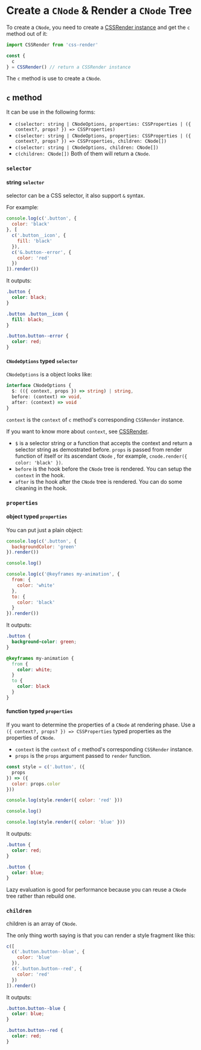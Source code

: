 # Create a `CNode` & Render a `CNode` Tree
To create a `CNode`, you need to create a [CSSRender instance](https://github.com/07akioni/css-render/blob/master/docs/css-render-instance.md) and get the `c` method out of it:
```js
import CSSRender from 'css-render'

const {
  c
} = CSSRender() // return a CSSRender instance
```
The `c` method is use to create a `CNode`.
## `c` method
It can be use in the following forms:
- `c(selector: string | CNodeOptions, properties: CSSProperties | ({ context?, props? }) => CSSProperties)`
- `c(selector: string | CNodeOptions, properties: CSSProperties | ({ context?, props? }) => CSSProperties, children: CNode[])`
- `c(selector: string | CNodeOptions, children: CNode[])`
- `c(children: CNode[])`
Both of them will return a `CNode`.
### `selector`
#### string `selector`
selector can be a CSS selector, it also support `&` syntax.

For example:
```js
console.log(c('.button', {
  color: 'black'
}, [
  c('.button__icon', {
    fill: 'black'
  }),
  c('&.button--error', {
    color: 'red'
  })
]).render())
```
It outputs:
```css
.button {
  color: black;
}

.button .button__icon {
  fill: black;
}

.button.button--error {
  color: red;
}
```
#### `CNodeOptions` typed `selector`
`CNodeOptions` is a object looks like:
```typescript
interface CNodeOptions {
  $: (({ context, props }) => string) | string,
  before: (context) => void,
  after: (context) => void
}
```
`context` is the `context` of `c` method's corresponding `CSSRender` instance.

If you want to know more about `context`, see [CSSRender](https://github.com/07akioni/css-render/blob/master/docs/css-render-instance.md).

- `$` is a selector string or a function that accepts the context and return a selector string as demostrated before. `props` is passed from render function of itself or its ascendant `CNode` , for example, `cnode.render({ color: 'black' })`.
- `before` is the hook before the `CNode` tree is rendered. You can setup the `context` in the hook.
- `after` is the hook after the `CNode` tree is rendered. You can do some cleaning in the hook.
### `properties`
#### object typed `properties`
You can put just a plain object:
```js
console.log(c('.button', {
  backgroundColor: 'green'
}).render())

console.log()

console.log(c('@keyframes my-animation', {
  from: {
    color: 'white'
  },
  to: {
    color: 'black'
  }
}).render())
```
It outputs:
```css
.button {
  background-color: green;
}

@keyframes my-animation {
  from {
    color: white;
  }
  to {
    color: black
  }
}
```
#### function typed `properties`
If you want to determine the properties of a `CNode` at rendering phase. Use a `({ context?, props? }) => CSSProperties` typed properties as the properties of `CNode`.

- `context` is the `context` of `c` method's corresponding `CSSRender` instance.
- `props` is the `props` argument passed to `render` function.

```js
const style = c('.button', ({
  props
}) => ({
  color: props.color
}))

console.log(style.render({ color: 'red' }))

console.log()

console.log(style.render({ color: 'blue' }))
```
It outputs:
```css
.button {
  color: red;
}

.button {
  color: blue;
}
```

Lazy evaluation is good for performance because you can reuse a `CNode` tree rather than rebuild one.

### `children`
children is an array of `CNode`.

The only thing worth saying is that you can render a style fragment like this:
```js
c([
  c('.button.button--blue', {
    color: 'blue'
  }),
  c('.button.button--red', {
    color: 'red'
  })
]).render()
```
It outputs:
```css
.button.button--blue {
  color: blue;
}

.button.button--red {
  color: red;
}
```
